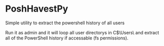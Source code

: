 # PoshHavestPy
Simple utility to extract the powershell history of all users

Run it as admin and it will loop all user directorys in C$\Users\ and extract all of the PowerShell history if accessable (fs permissions).
